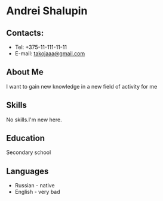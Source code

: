 # Andrei Shalupin
## Contacts:
* Tel: +375-11-111-11-11
* E-mail: takojaaa@gmail.com

## About Me
I want to gain new knowledge in a new field of activity for me

## Skills
No skills.I'm new here.

## Education
Secondary school

## Languages
* Russian - native
* English - very bad
